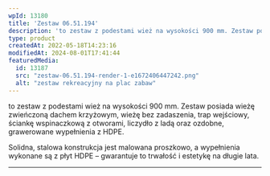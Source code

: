 ```yaml
---
wpId: 13180
title: 'Zestaw 06.51.194'
description: 'to zestaw z podestami wież na wysokości 900 mm. Zestaw posiada wieżę zwieńczoną dachem krzyżowym, wieżę bez zadaszenia, trap wejściowy, ściankę wspinaczkową z otworami, liczydło z ladą oraz ozdobne, grawerowane wypełnienia z HDPE. Solidna, stalowa konstrukcja jest malowana proszkowo, a wypełnienia wykonane są z płyt HDPE – gwarantuje to trwałość i estetykę na długie lata.'
type: product
createdAt: 2022-05-18T14:23:16
modifiedAt: 2024-08-01T17:41:44
featuredMedia:
  id: 13187
  src: "zestaw-06.51.194-render-1-e1672406447242.png"
  alt: "zestaw rekreacyjny na plac zabaw"
---
```



to zestaw z podestami wież na wysokości 900 mm. Zestaw posiada wieżę zwieńczoną dachem krzyżowym, wieżę bez zadaszenia, trap wejściowy, ściankę wspinaczkową z otworami, liczydło z ladą oraz ozdobne, grawerowane wypełnienia z HDPE.

Solidna, stalowa konstrukcja jest malowana proszkowo, a wypełnienia wykonane są z płyt HDPE – gwarantuje to trwałość i estetykę na długie lata.

* * *